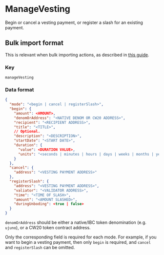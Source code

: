 # ManageVesting

Begin or cancel a vesting payment, or register a slash for an existing payment.

## Bulk import format

This is relevant when bulk importing actions, as described in [this
guide](https://github.com/DA0-DA0/dao-dao-ui/wiki/Bulk-importing-actions).

### Key

`manageVesting`

### Data format

```json
{
  "mode": "<begin | cancel | registerSlash>",
  "begin": {
    "amount": <AMOUNT>,
    "denomOrAddress": "<NATIVE DENOM OR CW20 ADDRESS>",
    "recipient": "<RECIPIENT ADDRESS>",
    "title": "<TITLE>",
    // Optional.
    "description": "<DESCRIPTION>",
    "startDate": "<START DATE>",
    "duration": {
      "value": <DURATION VALUE>,
      "units": "<seconds | minutes | hours | days | weeks | months | years>"
    }
  },
  "cancel": {
    "address": "<VESTING PAYMENT ADDRESS>"
  },
  "registerSlash": {
    "address": "<VESTING PAYMENT ADDRESS>",
    "valiator": "<VALIDATOR ADDRESS>",
    "time": "<TIME OF SLASH>",
    "amount": "<AMOUNT SLASHED>",
    "duringUnboding": <true | false>
  }
}
```

`denomOrAddress` should be either a native/IBC token denomination (e.g.
`ujuno`), or a CW20 token contract address.

Only the corresponding field is required for each mode. For example, if you want
to begin a vesting payment, then only `begin` is required, and `cancel` and
`registerSlash` can be omitted.
